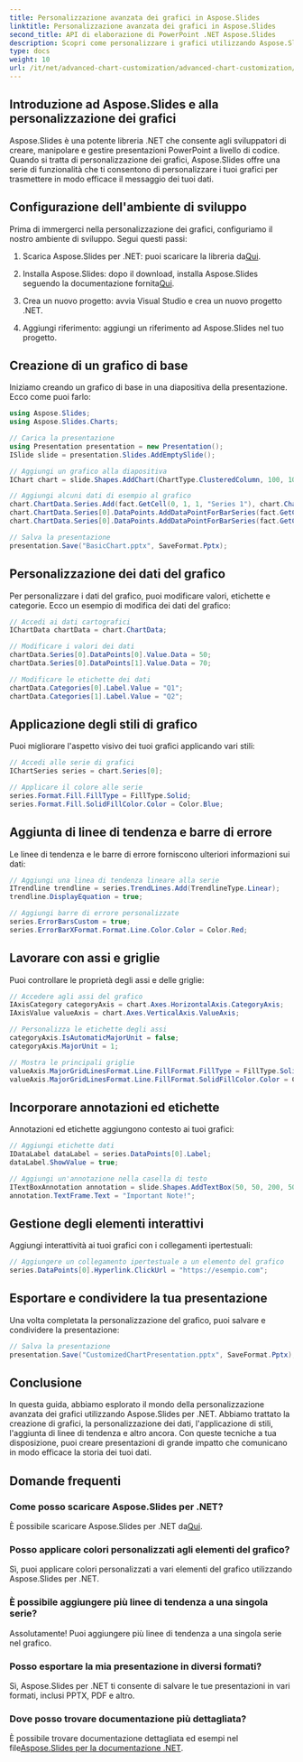 ```yaml
---
title: Personalizzazione avanzata dei grafici in Aspose.Slides
linktitle: Personalizzazione avanzata dei grafici in Aspose.Slides
second_title: API di elaborazione di PowerPoint .NET Aspose.Slides
description: Scopri come personalizzare i grafici utilizzando Aspose.Slides per .NET. Guida passo passo con codice sorgente per presentazioni visive avanzate.
type: docs
weight: 10
url: /it/net/advanced-chart-customization/advanced-chart-customization/
---
```


## Introduzione ad Aspose.Slides e alla personalizzazione dei grafici

Aspose.Slides è una potente libreria .NET che consente agli sviluppatori di creare, manipolare e gestire presentazioni PowerPoint a livello di codice. Quando si tratta di personalizzazione dei grafici, Aspose.Slides offre una serie di funzionalità che ti consentono di personalizzare i tuoi grafici per trasmettere in modo efficace il messaggio dei tuoi dati.

## Configurazione dell'ambiente di sviluppo

Prima di immergerci nella personalizzazione dei grafici, configuriamo il nostro ambiente di sviluppo. Segui questi passi:

1.  Scarica Aspose.Slides per .NET: puoi scaricare la libreria da[Qui](https://releases.aspose.com/slides/net).
   
2.  Installa Aspose.Slides: dopo il download, installa Aspose.Slides seguendo la documentazione fornita[Qui](https://docs.aspose.com/slides/net/installation/).

3. Crea un nuovo progetto: avvia Visual Studio e crea un nuovo progetto .NET.

4. Aggiungi riferimento: aggiungi un riferimento ad Aspose.Slides nel tuo progetto.

## Creazione di un grafico di base

Iniziamo creando un grafico di base in una diapositiva della presentazione. Ecco come puoi farlo:

```csharp
using Aspose.Slides;
using Aspose.Slides.Charts;

// Carica la presentazione
using Presentation presentation = new Presentation();
ISlide slide = presentation.Slides.AddEmptySlide();

// Aggiungi un grafico alla diapositiva
IChart chart = slide.Shapes.AddChart(ChartType.ClusteredColumn, 100, 100, 500, 300);

// Aggiungi alcuni dati di esempio al grafico
chart.ChartData.Series.Add(fact.GetCell(0, 1, 1, "Series 1"), chart.ChartData.Categories);
chart.ChartData.Series[0].DataPoints.AddDataPointForBarSeries(fact.GetCell(0, 1, 2, 20));
chart.ChartData.Series[0].DataPoints.AddDataPointForBarSeries(fact.GetCell(0, 1, 3, 30));

// Salva la presentazione
presentation.Save("BasicChart.pptx", SaveFormat.Pptx);
```

## Personalizzazione dei dati del grafico

Per personalizzare i dati del grafico, puoi modificare valori, etichette e categorie. Ecco un esempio di modifica dei dati del grafico:

```csharp
// Accedi ai dati cartografici
IChartData chartData = chart.ChartData;

// Modificare i valori dei dati
chartData.Series[0].DataPoints[0].Value.Data = 50;
chartData.Series[0].DataPoints[1].Value.Data = 70;

// Modificare le etichette dei dati
chartData.Categories[0].Label.Value = "Q1";
chartData.Categories[1].Label.Value = "Q2";
```

## Applicazione degli stili di grafico

Puoi migliorare l'aspetto visivo dei tuoi grafici applicando vari stili:

```csharp
// Accedi alle serie di grafici
IChartSeries series = chart.Series[0];

// Applicare il colore alle serie
series.Format.Fill.FillType = FillType.Solid;
series.Format.Fill.SolidFillColor.Color = Color.Blue;
```

## Aggiunta di linee di tendenza e barre di errore

Le linee di tendenza e le barre di errore forniscono ulteriori informazioni sui dati:

```csharp
// Aggiungi una linea di tendenza lineare alla serie
ITrendline trendline = series.TrendLines.Add(TrendlineType.Linear);
trendline.DisplayEquation = true;

// Aggiungi barre di errore personalizzate
series.ErrorBarsCustom = true;
series.ErrorBarXFormat.Format.Line.Color.Color = Color.Red;
```

## Lavorare con assi e griglie

Puoi controllare le proprietà degli assi e delle griglie:

```csharp
// Accedere agli assi del grafico
IAxisCategory categoryAxis = chart.Axes.HorizontalAxis.CategoryAxis;
IAxisValue valueAxis = chart.Axes.VerticalAxis.ValueAxis;

// Personalizza le etichette degli assi
categoryAxis.IsAutomaticMajorUnit = false;
categoryAxis.MajorUnit = 1;

// Mostra le principali griglie
valueAxis.MajorGridLinesFormat.Line.FillFormat.FillType = FillType.Solid;
valueAxis.MajorGridLinesFormat.Line.FillFormat.SolidFillColor.Color = Color.LightGray;
```

## Incorporare annotazioni ed etichette

Annotazioni ed etichette aggiungono contesto ai tuoi grafici:

```csharp
// Aggiungi etichette dati
IDataLabel dataLabel = series.DataPoints[0].Label;
dataLabel.ShowValue = true;

// Aggiungi un'annotazione nella casella di testo
ITextBoxAnnotation annotation = slide.Shapes.AddTextBox(50, 50, 200, 50);
annotation.TextFrame.Text = "Important Note!";
```

## Gestione degli elementi interattivi

Aggiungi interattività ai tuoi grafici con i collegamenti ipertestuali:

```csharp
// Aggiungere un collegamento ipertestuale a un elemento del grafico
series.DataPoints[0].Hyperlink.ClickUrl = "https://esempio.com";
```

## Esportare e condividere la tua presentazione

Una volta completata la personalizzazione del grafico, puoi salvare e condividere la presentazione:

```csharp
// Salva la presentazione
presentation.Save("CustomizedChartPresentation.pptx", SaveFormat.Pptx);
```

## Conclusione

In questa guida, abbiamo esplorato il mondo della personalizzazione avanzata dei grafici utilizzando Aspose.Slides per .NET. Abbiamo trattato la creazione di grafici, la personalizzazione dei dati, l'applicazione di stili, l'aggiunta di linee di tendenza e altro ancora. Con queste tecniche a tua disposizione, puoi creare presentazioni di grande impatto che comunicano in modo efficace la storia dei tuoi dati.

## Domande frequenti

### Come posso scaricare Aspose.Slides per .NET?

 È possibile scaricare Aspose.Slides per .NET da[Qui](https://releases.aspose.com/slides/net).

### Posso applicare colori personalizzati agli elementi del grafico?

Sì, puoi applicare colori personalizzati a vari elementi del grafico utilizzando Aspose.Slides per .NET.

### È possibile aggiungere più linee di tendenza a una singola serie?

Assolutamente! Puoi aggiungere più linee di tendenza a una singola serie nel grafico.

### Posso esportare la mia presentazione in diversi formati?

Sì, Aspose.Slides per .NET ti consente di salvare le tue presentazioni in vari formati, inclusi PPTX, PDF e altro.

### Dove posso trovare documentazione più dettagliata?

È possibile trovare documentazione dettagliata ed esempi nel file[Aspose.Slides per la documentazione .NET](https://reference.aspose.com/slides/net/).
